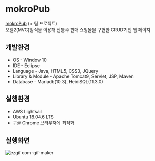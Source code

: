 # mokroPub

[mokroPub](http://3.39.153.13/mokroPub/indexController) (+ 팀 프로젝트)<br>
모델2(MVC)방식을 이용해 전통주 판매 쇼핑몰을 구현한 CRUD기반 웹 페이지 

## 개발환경

* OS - Window 10
* IDE - Eclipse
* Language - Java, HTML5, CSS3, JQuery
* Library & Module - Apache Tomcat9, Servlet, JSP, Maven
* Database - Mariadb(10.3), HeidiSQL(11.3.0)

## 실행환경

* AWS Lightsail
* Ubuntu 18.04.6 LTS
* 구글 Chrome 브라우저에 최적화

##  실행화면

![ezgif com-gif-maker](https://user-images.githubusercontent.com/81568681/176998984-6fe5ce78-4d43-4f40-b20b-f2a9f75f5c7e.gif)
